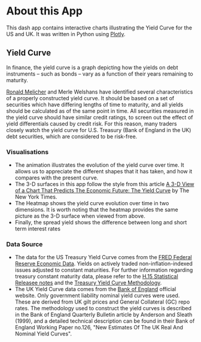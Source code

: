 # About this App

This dash app contains interactive charts illustrating the Yield Curve
for the US and UK. It was written in Python using  [Plotly](https://plotly.com/python/).

## Yield Curve

In finance, the yield curve is a graph depicting how the yields on debt instruments – such as bonds – vary as a function of their years remaining to maturity.

[Ronald Melicher](https://www.colorado.edu/business/leeds-directory/faculty/ronald-melicher) and Merle Welshans have identified several characteristics of a properly constructed yield curve. It should be based on a set of securities which have differing lengths of time to maturity, and all yields should be calculated as of the same point in time. All securities measured in the yield curve should have similar credit ratings, to screen out the effect of yield differentials caused by credit risk. For this reason, many traders closely watch the yield curve for U.S. Treasury (Bank of England in the UK) debt securities, which are considered to be risk-free.

### Visualisations

- The animation illustrates the evolution of the yield curve over time. It allows us to appreciate the different shapes that it has taken, and how it compares with the present curve.
- The 3-D surfaces in this app follow the style from this article [A 3-D View of a Chart That Predicts The Economic Future: The Yield Curve](https://www.nytimes.com/interactive/2015/03/19/upshot/3d-yield-curve-economic-growth.html) by The New York Times.
- The Heatmap shows the yield curve evolution over time in two dimensions. It is worth noting that the heatmap provides the same picture as  the 3-D surface when viewed from above.
- Finally, the spread yield shows the difference between long and short term interest rates

### Data Source

- The data for the US Treasury Yield Curve comes from the [FRED Federal Reserve Economic Data](https://fred.stlouisfed.org).
  Yields on actively traded non-inflation-indexed issues adjusted to constant maturities.
  For further information regarding treasury constant maturity data, please refer to the [H.15 Statistical Releasee notes](https://www.federalreserve.gov/releases/h15/default.htm) and
  the [Treasury Yield Curve Methodology](https://home.treasury.gov/policy-issues/financing-the-government/interest-rate-statistics/treasury-yield-curve-methodology).
- The UK Yield Curve data comes from the [Bank of England](https://www.bankofengland.co.uk/statistics/yield-curves/terminology-and-concepts#:~:text=The%20nominal%20OIS%20yield%20curves,are%20available%20at%20monthly%20intervals.)
  official website. Only government liability nominal yield curves were used.  These are derived from UK gilt prices and General Collateral (GC) repo rates. The methodology used to construct the yield curves is described in the
  Bank of England Quarterly Bulletin article by Anderson and Sleath (1999), and a detailed technical description can be found in their Bank of England Working Paper no.126, "New Estimates Of The UK Real And Nominal Yield Curves".